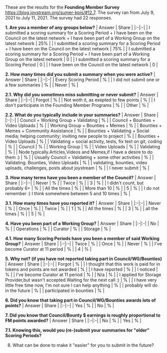 These are the results for the **Founding Member Survey** https://blog.joystream.org/sumer-kpis/#12.7. The survey ran from July 9, 2021 to July 11, 2021. The survey had 22 responses.

**1. Are you a member of any groups below?**
| Answer | Share |
|:-|:-|
| I submitted a scoring summary for a Scoring Period + I have been on the Council on the latest network + I have been part of a Working Group on the latest network   | 25%    |
| I submitted a scoring summary for a Scoring Period + I have been on the Council on the latest network   | 75%    |
| I submitted a scoring summary for a Scoring Period + I have been part of a Working Group on the latest network   | 0   |
| I submitted a scoring summary for a Scoring Period   | 0  |
| I have been on the Council on the latest network   | 0  |


**2. How many times did you submit a summary when you were active?**
| Answer | Share |
|:-|:-|
| Every Scoring Period   | %    |
| I did not submit one or a few summaries   | %    |
| Never   | %    |

**2.1. Why did you sometimes miss submitting or never submit?**
| Answer | Share |
|:-|:-|
| Forgot   | %    |
| Not woth it, as exepted to few points   | %    |
| I don't participate in the Founding Member Programs   | %    |
| Other   | %    |

**2.2. What do you typically include in your summaries?**
| Answer | Share |
|:-|:-|
| Council + Working Group +  Validating  | %    |
| Council + Bounties + Video Uploads   | %    |
| Working Group + Bounties + Memes   | %    |
| Bounties + Memes + Community Assistance  | %    |
| Bounties + Validating + Social media; helping community; inviting new people to project  | %    |
| Bounties + Video Uploads  | %    |
| Validating + social activity, tests, fix text on git, coding  | %    |
| Council  | %    |
| Working Group  | %    |
| Video Uploads  | %    |
| Validating  | %    |
| Node typically.Articles,Videos and Memes,if I have a desire to do them :)  | %    |
| Usually Council + Validating + some other activities  | %    |
| Validating. Bounties, Video Uploads  | %    |
| validating, bounties, video uploads, challenges, posts about joystream  | %    |
| I never submit  | %    |

**3. How many terms have you been a member of the Council?**
| Answer | Share |
|:-|:-|
| Never  | %    |
| Twice   | %    |
| 3   | %    |
| I didn't count, but probably 6+   | %    |
| All the times   | %    |
| More than 10   | %    |
| 5   | %    |
| I do not remember :) I think somewhere between 5 and 10 times   | %    |

**3.1. How many times have you reported it?**
| Answer | Share |
|:-|:-|
| Never  | %    |
| Once   | %    |
| Twice   | %    |
| 1   | %    |
| All the times   | %    |
| 3   | %    |
| all the times   | %    |
| 5   | %    |

**4. Have you been part of a Working Group?**
| Answer | Share |
|:-|:-|
| No  | %    |
| Operations   | %    |
| Curator   | %    |
| Storage   | %    |

**4.1. How many Scoring Periods have you been a member of said Working Group?**
| Answer | Share |
|:-|:-|
| Twice  | %    |
| Once   | %    |
| Never   | %    |
| I've become Curator at 11 period   | %    |
| 4   | %    |

**5. Why not? (if you have not reported taking part in Council/WG/Bounties)**
| Answer | Share |
|:-|:-|
| Forgot  | %    |
| I thought that this work is paid for in tokens and points are not awarded   | %    |
| I have reported   | %    |
| I noticed   | %    |
| I've become Curator at 11 period   | %    |
| N/a   | %    |
| I applied for Storage Provider,but wasn't accepted.Waiting for the next call :)   | %    |
| I have very little free time now, I'm not sure I can help anything   | %    |
| probably will do in the future  | %    |
| participated in bounties  | %    |

**6. Did you know that taking part in Council/WG/Bounties awards lots of points?**
| Answer | Share |
|:-|:-|
| Yes  | %    |
| No   | %    |

**7. Did you know that Council/Bounty $ earnings is roughly proportional to FM points awarded?**
| Answer | Share |
|:-|:-|
| No  | %    |
| Yes   | %    |

**7.1. Knowing this, would you (re-)submit your summaries for "older" Scoring Periods?**

8. What can be done to make it "easier" for you to submit in the future?
